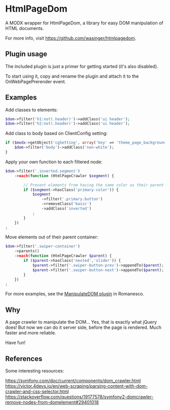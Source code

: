 # HtmlPageDom

A MODX wrapper for HtmlPageDom, a library for easy DOM manipulation of HTML documents.

For more info, visit https://github.com/wasinger/htmlpagedom.

## Plugin usage

The included plugin is just a primer for getting started (it's also disabled).

To start using it, copy and rename the plugin and attach it to the OnWebPagePrerender event.

## Examples

Add classes to elements:
```php
$dom->filter('h1:not(.header)')->addClass('ui header');
$dom->filter('h2:not(.header)')->addClass('ui header');
```

Add class to body based on ClientConfig setting:
```php
if ($modx->getObject('cgSetting', array('key' => 'theme_page_background_color'))->get('value') !== 'ffffff') {
    $dom->filter('body')->addClass('non-white');
}
```

Apply your own function to each filtered node:
```php
$dom->filter('.inverted.segment')
    ->each(function (HtmlPageCrawler $segment) {

        // Prevent elements from having the same color as their parent background
        if ($segment->hasClass('primary-color')) {
            $segment
                ->filter('.primary.button')
                ->removeClass('basic')
                ->addClass('inverted')
            ;
        }
    })
;
```

Move elements out of their parent container:
```php
$dom->filter('.swiper-container')
    ->parents()
    ->each(function (HtmlPageCrawler $parent) {
        if ($parent->hasClass('nested','slider')) {
            $parent->filter('.swiper-button-prev')->appendTo($parent);
            $parent->filter('.swiper-button-next')->appendTo($parent);
        }
    })
;
```

For more examples, see the [ManipulateDOM plugin](https://github.com/hugopeek/romanesco-patterns/blob/master/core/components/romanesco/elements/plugins/07_computations/c_content/manipulatedom.plugin.php) in Romanesco.

## Why

A page crawler to manipulate the DOM... Yes, that is exactly what jQuery does! But now we can do it server side, before the page is rendered. Much faster and more reliable.

Have fun!

## References

Some interesting resources:

https://symfony.com/doc/current/components/dom_crawler.html
https://victor.4devs.io/en/web-scraping/parsing-content-with-dom-crawler-and-css-selector.html
https://stackoverflow.com/questions/19177578/symfony2-domcrawler-remove-nodes-from-domelement#29401018